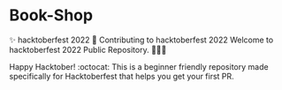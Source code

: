 # Book-Shop

✨ hacktoberfest 2022
🌱 Contributing to hacktoberfest 2022
Welcome to hacktoberfest 2022 Public Repository. 👨🏻‍💻

Happy Hacktober! :octocat: This is a beginner friendly repository made specifically for Hacktoberfest that helps you get your first PR.
